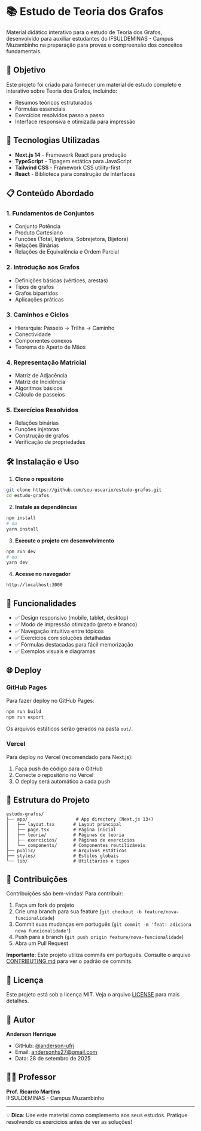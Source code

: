 # 📚 Estudo de Teoria dos Grafos

Material didático interativo para o estudo de Teoria dos Grafos, desenvolvido para auxiliar estudantes do IFSULDEMINAS - Campus Muzambinho na preparação para provas e compreensão dos conceitos fundamentais.

## 🎯 Objetivo

Este projeto foi criado para fornecer um material de estudo completo e interativo sobre Teoria dos Grafos, incluindo:
- Resumos teóricos estruturados
- Fórmulas essenciais
- Exercícios resolvidos passo a passo
- Interface responsiva e otimizada para impressão

## 🚀 Tecnologias Utilizadas

- **Next.js 14** - Framework React para produção
- **TypeScript** - Tipagem estática para JavaScript
- **Tailwind CSS** - Framework CSS utility-first
- **React** - Biblioteca para construção de interfaces

## 📋 Conteúdo Abordado

### 1. Fundamentos de Conjuntos
- Conjunto Potência
- Produto Cartesiano
- Funções (Total, Injetora, Sobrejetora, Bijetora)
- Relações Binárias
- Relações de Equivalência e Ordem Parcial

### 2. Introdução aos Grafos
- Definições básicas (vértices, arestas)
- Tipos de grafos
- Grafos bipartidos
- Aplicações práticas

### 3. Caminhos e Ciclos
- Hierarquia: Passeio → Trilha → Caminho
- Conectividade
- Componentes conexos
- Teorema do Aperto de Mãos

### 4. Representação Matricial
- Matriz de Adjacência
- Matriz de Incidência
- Algoritmos básicos
- Cálculo de passeios

### 5. Exercícios Resolvidos
- Relações binárias
- Funções injetoras
- Construção de grafos
- Verificação de propriedades

## 🛠️ Instalação e Uso

1. **Clone o repositório**
```bash
git clone https://github.com/seu-usuario/estudo-grafos.git
cd estudo-grafos
```

2. **Instale as dependências**
```bash
npm install
# ou
yarn install
```

3. **Execute o projeto em desenvolvimento**
```bash
npm run dev
# ou
yarn dev
```

4. **Acesse no navegador**
```
http://localhost:3000
```

## 📱 Funcionalidades

- ✅ Design responsivo (mobile, tablet, desktop)
- ✅ Modo de impressão otimizado (preto e branco)
- ✅ Navegação intuitiva entre tópicos
- ✅ Exercícios com soluções detalhadas
- ✅ Fórmulas destacadas para fácil memorização
- ✅ Exemplos visuais e diagramas

## 🌐 Deploy

### GitHub Pages
Para fazer deploy no GitHub Pages:

```bash
npm run build
npm run export
```

Os arquivos estáticos serão gerados na pasta `out/`.

### Vercel
Para deploy no Vercel (recomendado para Next.js):

1. Faça push do código para o GitHub
2. Conecte o repositório no Vercel
3. O deploy será automático a cada push

## 📝 Estrutura do Projeto

```
estudo-grafos/
├── app/                  # App directory (Next.js 13+)
│   ├── layout.tsx       # Layout principal
│   ├── page.tsx         # Página inicial
│   ├── teoria/          # Páginas de teoria
│   ├── exercicios/      # Páginas de exercícios
│   └── components/      # Componentes reutilizáveis
├── public/              # Arquivos estáticos
├── styles/              # Estilos globais
└── lib/                 # Utilitários e tipos
```

## 🤝 Contribuições

Contribuições são bem-vindas! Para contribuir:

1. Faça um fork do projeto
2. Crie uma branch para sua feature (`git checkout -b feature/nova-funcionalidade`)
3. Commit suas mudanças em português (`git commit -m 'feat: adiciona nova funcionalidade'`)
4. Push para a branch (`git push origin feature/nova-funcionalidade`)
5. Abra um Pull Request

**Importante**: Este projeto utiliza commits em português. Consulte o arquivo [CONTRIBUTING.md](CONTRIBUTING.md) para ver o padrão de commits.

## 📄 Licença

Este projeto está sob a licença MIT. Veja o arquivo [LICENSE](LICENSE) para mais detalhes.

## 👤 Autor

**Anderson Henrique**

- GitHub: [@anderson-ufrj](https://github.com/anderson-ufrj)
- Email: andersonhs27@gmail.com
- Data: 28 de setembro de 2025

## 👨‍🏫 Professor

**Prof. Ricardo Martins**  
IFSULDEMINAS - Campus Muzambinho

---

💡 **Dica**: Use este material como complemento aos seus estudos. Pratique resolvendo os exercícios antes de ver as soluções!